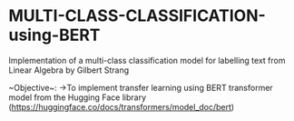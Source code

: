 # MULTI-CLASS-CLASSIFICATION-using-BERT
Implementation of a multi-class classification model for labelling text from Linear Algebra by Gilbert Strang

~Objective~: 
->To implement transfer learning using BERT transformer model from the Hugging Face library (https://huggingface.co/docs/transformers/model_doc/bert) 
